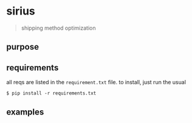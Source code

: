 # sirius
> shipping method optimization

## purpose


## requirements
all reqs are listed in the `requirement.txt` file. to install, just run the usual  
```
$ pip install -r requirements.txt
```

## examples